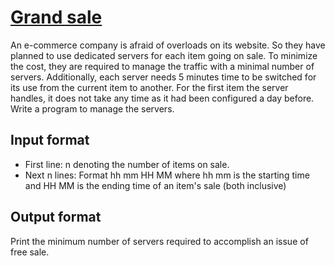 # [Grand sale][link]

An e-commerce company is afraid of overloads on its website. So they have planned to use dedicated servers for each item going on sale. To minimize the cost, they are required to manage the traffic with a minimal number of servers. Additionally, each server needs 5 minutes time to be switched for its use from the current item to another. For the first item the server handles, it does not take any time as it had been configured a day before. Write a program to manage the servers.

## Input format

- First line: n denoting the number of items on sale.
- Next n lines: Format hh mm HH MM where hh mm is the starting time and HH MM is the ending time of an item's sale (both inclusive)

## Output format

Print the minimum number of servers required to accomplish an issue of free sale.

[link]: https://www.hackerearth.com/practice/algorithms/dynamic-programming/introduction-to-dynamic-programming-1/practice-problems/algorithm/hi-1-14b23729/
